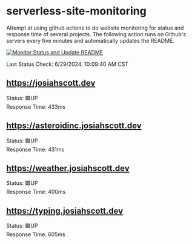 # serverless-site-monitoring
Attempt at using github actions to do website monitoring for status and response time of several projects. The following action runs on Github's servers every five minutes and automatically updates the README.  

[![Monitor Status and Update README](https://github.com/JosiahSco/serverless-site-monitoring/actions/workflows/monitor.yaml/badge.svg)](https://github.com/JosiahSco/serverless-site-monitoring/actions/workflows/monitor.yaml)

Last Status Check: 6/29/2024, 10:09:40 AM CST

## https://josiahscott.dev
Status: 🟩UP  
Response Time: 433ms

## https://asteroidinc.josiahscott.dev
Status: 🟩UP  
Response Time: 431ms

## https://weather.josiahscott.dev
Status: 🟩UP  
Response Time: 400ms

## https://typing.josiahscott.dev
Status: 🟩UP  
Response Time: 605ms

